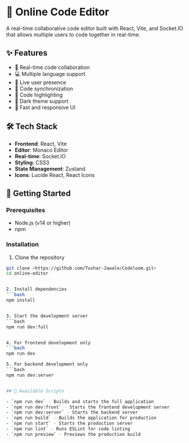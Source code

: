 # 🚀 Online Code Editor

A real-time collaborative code editor built with React, Vite, and Socket.IO that allows multiple users to code together in real-time.

## ✨ Features

- 🎨 Real-time code collaboration
- 💻 Multiple language support
- 👥 Live user presence
- 🔄 Code synchronization
- 🎯 Code highlighting
- 🌙 Dark theme support
- 🚀 Fast and responsive UI

## 🛠️ Tech Stack

- **Frontend**: React, Vite
- **Editor**: Monaco Editor
- **Real-time**: Socket.IO
- **Styling**: CSS3
- **State Management**: Zustand
- **Icons**: Lucide React, React Icons

## 🚀 Getting Started

### Prerequisites

- Node.js (v14 or higher)
- npm 

### Installation

1. Clone the repository
```bash
git clone <https://github.com/Tushar-Jawale/Codeloom.git>
cd online-editor


2. Install dependencies
```bash
npm install


3. Start the development server
```bash
npm run dev:full


4. For frontend development only
```bash
npm run dev

5. For backend development only
```bash
npm run dev:server


## 📝 Available Scripts

- `npm run dev` - Builds and starts the full application
- `npm run dev:front` - Starts the frontend development server
- `npm run dev:server` - Starts the backend server
- `npm run build` - Builds the application for production
- `npm run start` - Starts the production server
- `npm run lint` - Runs ESLint for code linting
- `npm run preview` - Previews the production build
